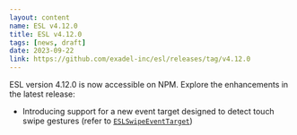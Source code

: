 ```yaml
---
layout: content
name: ESL v4.12.0
title: ESL v4.12.0
tags: [news, draft]
date: 2023-09-22
link: https://github.com/exadel-inc/esl/releases/tag/v4.12.0
---
```


ESL version 4.12.0 is now accessible on NPM. Explore the enhancements in the latest release:

- Introducing support for a new event target designed to detect touch swipe gestures (refer to [`ESLSwipeEventTarget`](/core/esl-event-listener/#-esleventutilswipe))
